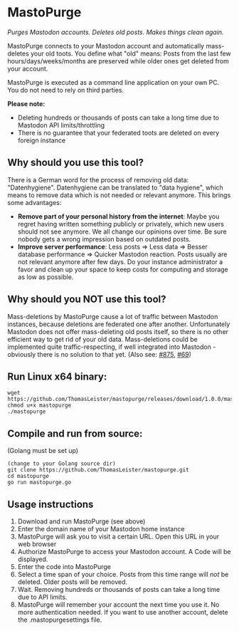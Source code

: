 # MastoPurge
*Purges Mastodon accounts. Deletes old posts. Makes things clean again.*

MastoPurge connects to your Mastodon account and automatically mass-deletes your old toots. You define what "old" means: Posts from the last few hours/days/weeks/months are preserved while older ones get deleted from your account.

MastoPurge is executed as a command line application on your own PC. You do not need to rely on third parties.

**Please note:**
* Deleting hundreds or thousands of posts can take a long time due to Mastodon API limits/throttling
* There is no guarantee that your federated toots are deleted on every foreign instance

## Why should you use this tool?

There is a German word for the process of removing old data: "Datenhygiene". Datenhygiene can be  translated to "data hygiene", which means to remove data which is not needed or relevant anymore. This brings some advantages:

* **Remove part of your personal history from the internet**: Maybe you regret having written something publicly or privately, which new users should not see anymore. We all change our opinions over time. Be sure nobody gets a wrong impression based on outdated posts.  
* **Improve server performance**: Less posts => Less data => Besser database performance => Quicker Mastodon reaction. Posts usually are not relevant anymore after few days. Do your instance administrator a favor and clean up your space to keep costs for computing and storage as low as possible.

## Why should you NOT use this tool?

Mass-deletions by MastoPurge cause a lot of traffic between Mastodon instances, because deletions are federated one after another. Unfortunately Mastodon does not offer mass-deleting old posts itself, so there is no other efficient way to get rid of your old data. Mass-deletions could be implemented quite traffic-respecting, if well integrated into Mastodon - obviously there is no solution to that yet. (Also see: [#875](https://github.com/tootsuite/mastodon/issues/875), [#69](https://github.com/glitch-soc/mastodon/issues/69))

## Run Linux x64 binary:

    wget https://github.com/ThomasLeister/mastopurge/releases/download/1.0.0/mastopurge
    chmod u+x mastopurge
    ./mastopurge


## Compile and run from source:

(Golang must be set up)

    (change to your Golang source dir)
    git clone https://github.com/ThomasLeister/mastopurge.git
    cd mastopurge
    go run mastopurge.go


## Usage instructions

1. Download and run MastoPurge (see above)
2. Enter the domain name of your Mastodon home instance
3. MastoPurge will ask you to visit a certain URL. Open this URL in your web browser
4. Authorize MastoPurge to access your Mastodon account. A Code will be displayed.
5. Enter the code into MastoPurge
6. Select a time span of your choice. Posts from this time range will *not* be deleted. Older posts will be removed.
7. Wait. Removing hundreds or thousands of posts can take a long time due to API limits.
8. MastoPurge will remember your account the next time you use it. No more authentication needed. If you want to use another account, delete the .mastopurgesettings file.
